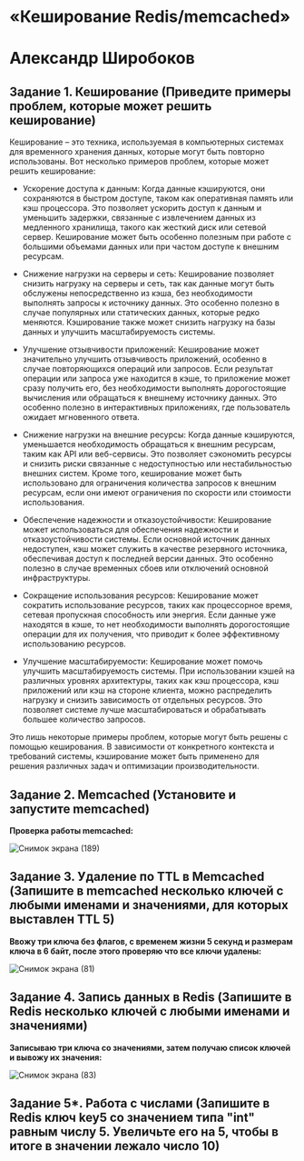 # «Кеширование Redis/memcached»
# Александр Широбоков
## Задание 1. Кеширование (Приведите примеры проблем, которые может решить кеширование)
Кеширование – это техника, используемая в компьютерных системах для временного хранения данных, которые могут быть повторно использованы. Вот несколько примеров проблем, которые может решить кеширование:

 - Ускорение доступа к данным: Когда данные кэшируются, они сохраняются в быстром доступе, таком как оперативная память или кэш процессора. Это позволяет ускорить доступ к данным и уменьшить задержки, связанные с извлечением данных из медленного хранилища, такого как жесткий диск или сетевой сервер. Кеширование может быть особенно полезным при работе с большими объемами данных или при частом доступе к внешним ресурсам.

 - Снижение нагрузки на серверы и сеть: Кеширование позволяет снизить нагрузку на серверы и сеть, так как данные могут быть обслужены непосредственно из кэша, без необходимости выполнять запросы к источнику данных. Это особенно полезно в случае популярных или статических данных, которые редко меняются. Кэширование также может снизить нагрузку на базы данных и улучшить масштабируемость системы.

 - Улучшение отзывчивости приложений: Кеширование может значительно улучшить отзывчивость приложений, особенно в случае повторяющихся операций или запросов. Если результат операции или запроса уже находится в кэше, то приложение может сразу получить его, без необходимости выполнять дорогостоящие вычисления или обращаться к внешнему источнику данных. Это особенно полезно в интерактивных приложениях, где пользователь ожидает мгновенного ответа.

 - Снижение нагрузки на внешние ресурсы: Когда данные кэшируются, уменьшается необходимость обращаться к внешним ресурсам, таким как API или веб-сервисы. Это позволяет сэкономить ресурсы и снизить риски связанные с недоступностью или нестабильностью внешних систем. Кроме того, кеширование может быть использовано для ограничения количества запросов к внешним ресурсам, если они имеют ограничения по скорости или стоимости использования.

 - Обеспечение надежности и отказоустойчивости: Кеширование может использоваться для обеспечения надежности и отказоустойчивости системы. Если основной источник данных недоступен, кэш может служить в качестве резервного источника, обеспечивая доступ к последней версии данных. Это особенно полезно в случае временных сбоев или отключений основной инфраструктуры.

 - Сокращение использования ресурсов: Кеширование может сократить использование ресурсов, таких как процессорное время, сетевая пропускная способность или энергия. Если данные уже находятся в кэше, то нет необходимости выполнять дорогостоящие операции для их получения, что приводит к более эффективному использованию ресурсов.

 - Улучшение масштабируемости: Кеширование может помочь улучшить масштабируемость системы. При использовании кэшей на различных уровнях архитектуры, таких как кэш процессора, кэш приложений или кэш на стороне клиента, можно распределить нагрузку и снизить зависимость от отдельных ресурсов. Это позволяет системе лучше масштабироваться и обрабатывать большее количество запросов.

Это лишь некоторые примеры проблем, которые могут быть решены с помощью кеширования. В зависимости от конкретного контекста и требований системы, кэширование может быть применено для решения различных задач и оптимизации производительности.
## Задание 2. Memcached (Установите и запустите memcached)
**Проверка работы memcached:**

![Снимок экрана (189)](https://github.com/AleksandrShirobokov/11.02-Redis-memcached/assets/69298696/a099bf33-342e-4045-bff5-b948ee012eef)
## Задание 3. Удаление по TTL в Memcached (Запишите в memcached несколько ключей с любыми именами и значениями, для которых выставлен TTL 5)
**Ввожу три ключа без флагов, с временем жизни 5 секунд и размерам ключа в 6 байт, после этого проверяю что все ключи удалены:**

![Снимок экрана (81)](https://github.com/AleksandrShirobokov/11.02-Redis-memcached/assets/69298696/27067a44-1f5c-445a-826b-52337241aa71)
## Задание 4. Запись данных в Redis (Запишите в Redis несколько ключей с любыми именами и значениями)
**Записываю три ключа со значениями, затем получаю список ключей и вывожу их значения:**

![Снимок экрана (83)](https://github.com/AleksandrShirobokov/11.02-Redis-memcached/assets/69298696/93e829f1-3b64-48fd-a67b-e04625eb57d4)
## Задание 5*. Работа с числами (Запишите в Redis ключ key5 со значением типа "int" равным числу 5. Увеличьте его на 5, чтобы в итоге в значении лежало число 10)
